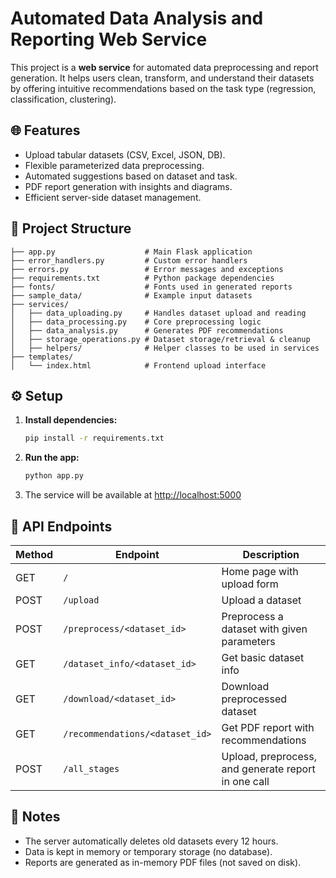 # Automated Data Analysis and Reporting Web Service

This project is a **web service** for automated data preprocessing and report generation. It helps users clean, transform, and understand their datasets by offering intuitive recommendations based on the task type (regression, classification, clustering).

## 🌐 Features

- Upload tabular datasets (CSV, Excel, JSON, DB).
- Flexible parameterized data preprocessing.
- Automated suggestions based on dataset and task.
- PDF report generation with insights and diagrams.
- Efficient server-side dataset management.

## 📁 Project Structure

```
├── app.py                    # Main Flask application
├── error_handlers.py         # Custom error handlers
├── errors.py                 # Error messages and exceptions
├── requirements.txt          # Python package dependencies
├── fonts/                    # Fonts used in generated reports
├── sample_data/              # Example input datasets
├── services/
│   ├── data_uploading.py     # Handles dataset upload and reading
│   ├── data_processing.py    # Core preprocessing logic
│   ├── data_analysis.py      # Generates PDF recommendations
│   ├── storage_operations.py # Dataset storage/retrieval & cleanup
│   ├── helpers/              # Helper classes to be used in services
├── templates/
│   └── index.html            # Frontend upload interface
```

## ⚙️ Setup

1. **Install dependencies:**

   ```bash
   pip install -r requirements.txt
   ```

2. **Run the app:**

   ```bash
   python app.py
   ```

3. The service will be available at [http://localhost:5000](http://localhost:5000)

## 🚀 API Endpoints

| Method | Endpoint                         | Description                                  |
|--------|----------------------------------|----------------------------------------------|
| GET    | `/`                              | Home page with upload form                   |
| POST   | `/upload`                        | Upload a dataset                             |
| POST   | `/preprocess/<dataset_id>`       | Preprocess a dataset with given parameters   |
| GET    | `/dataset_info/<dataset_id>`     | Get basic dataset info                       |
| GET    | `/download/<dataset_id>`         | Download preprocessed dataset                |
| GET    | `/recommendations/<dataset_id>`  | Get PDF report with recommendations          |
| POST   | `/all_stages`                    | Upload, preprocess, and generate report in one call |

## 📌 Notes

- The server automatically deletes old datasets every 12 hours.
- Data is kept in memory or temporary storage (no database).
- Reports are generated as in-memory PDF files (not saved on disk).